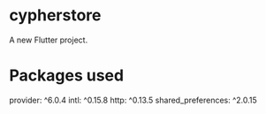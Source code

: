 # cypherstore

A new Flutter project.

# Packages used
provider: ^6.0.4
  intl: ^0.15.8
  http: ^0.13.5
  shared_preferences: ^2.0.15